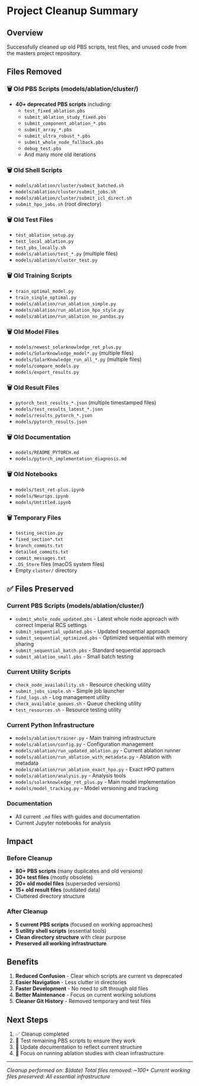 # Project Cleanup Summary

## Overview
Successfully cleaned up old PBS scripts, test files, and unused code from the masters project repository.

## Files Removed

### 🗑️ Old PBS Scripts (models/ablation/cluster/)
- **40+ deprecated PBS scripts** including:
  - `test_fixed_ablation.pbs`
  - `submit_ablation_study_fixed.pbs`
  - `submit_component_ablation_*.pbs`
  - `submit_array_*.pbs`
  - `submit_ultra_robust_*.pbs`
  - `submit_whole_node_fallback.pbs`
  - `debug_test.pbs`
  - And many more old iterations

### 🗑️ Old Shell Scripts
- `models/ablation/cluster/submit_batched.sh`
- `models/ablation/cluster/submit_jobs.sh`
- `models/ablation/cluster/submit_icl_direct.sh`
- `submit_hpo_jobs.sh` (root directory)

### 🗑️ Old Test Files
- `test_ablation_setup.py`
- `test_local_ablation.py`
- `test_pbs_locally.sh`
- `models/ablation/test_*.py` (multiple files)
- `models/ablation/cluster_test.py`

### 🗑️ Old Training Scripts
- `train_optimal_model.py`
- `train_single_optimal.py`
- `models/ablation/run_ablation_simple.py`
- `models/ablation/run_ablation_hpo_style.py`
- `models/ablation/run_ablation_no_pandas.py`

### 🗑️ Old Model Files
- `models/newest_solarknowledge_ret_plus.py`
- `models/SolarKnowledge_model*.py` (multiple files)
- `models/SolarKnowledge_run_all_*.py` (multiple files)
- `models/compare_models.py`
- `models/export_results.py`

### 🗑️ Old Result Files
- `pytorch_test_results_*.json` (multiple timestamped files)
- `models/test_results_latest_*.json`
- `models/results_pytorch_*.json`
- `models/pytorch_results.json`

### 🗑️ Old Documentation
- `models/README_PYTORCH.md`
- `models/pytorch_implementation_diagnosis.md`

### 🗑️ Old Notebooks
- `models/test_ret-plus.ipynb`
- `models/Neurips.ipynb`
- `models/Untitled.ipynb`

### 🗑️ Temporary Files
- `testing_section.py`
- `fixed_section*.txt`
- `branch_commits.txt`
- `detailed_commits.txt`
- `commit_messages.txt`
- `.DS_Store` files (macOS system files)
- Empty `cluster/` directory

## ✅ Files Preserved

### Current PBS Scripts (models/ablation/cluster/)
- `submit_whole_node_updated.pbs` - Latest whole node approach with correct Imperial RCS settings
- `submit_sequential_updated.pbs` - Updated sequential approach
- `submit_sequential_optimized.pbs` - Optimized sequential with memory sharing
- `submit_sequential_batch.pbs` - Standard sequential approach
- `submit_ablation_small.pbs` - Small batch testing

### Current Utility Scripts
- `check_node_availability.sh` - Resource checking utility
- `submit_jobs_simple.sh` - Simple job launcher
- `find_logs.sh` - Log management utility
- `check_available_queues.sh` - Queue checking utility
- `test_resources.sh` - Resource testing utility

### Current Python Infrastructure
- `models/ablation/trainer.py` - Main training infrastructure
- `models/ablation/config.py` - Configuration management
- `models/ablation/run_updated_ablation.py` - Current ablation runner
- `models/ablation/run_ablation_with_metadata.py` - Ablation with metadata
- `models/ablation/run_ablation_exact_hpo.py` - Exact HPO pattern
- `models/ablation/analysis.py` - Analysis tools
- `models/solarknowledge_ret_plus.py` - Main model implementation
- `models/model_tracking.py` - Model versioning and tracking

### Documentation
- All current `.md` files with guides and documentation
- Current Jupyter notebooks for analysis

## Impact

### Before Cleanup
- **80+ PBS scripts** (many duplicates and old versions)
- **30+ test files** (mostly obsolete)
- **20+ old model files** (superseded versions)
- **15+ old result files** (outdated data)
- Cluttered directory structure

### After Cleanup
- **5 current PBS scripts** (focused on working approaches)
- **5 utility shell scripts** (essential tools)
- **Clean directory structure** with clear purpose
- **Preserved all working infrastructure**

## Benefits
1. **Reduced Confusion** - Clear which scripts are current vs deprecated
2. **Easier Navigation** - Less clutter in directories
3. **Faster Development** - No need to sift through old files
4. **Better Maintenance** - Focus on current working solutions
5. **Cleaner Git History** - Removed temporary and test files

## Next Steps
1. ✅ Cleanup completed
2. 🔄 Test remaining PBS scripts to ensure they work
3. 📝 Update documentation to reflect current structure
4. 🚀 Focus on running ablation studies with clean infrastructure

---
*Cleanup performed on: $(date)*
*Total files removed: ~100+*
*Current working files preserved: All essential infrastructure* 